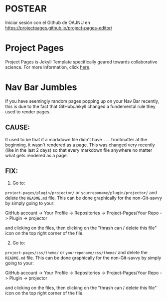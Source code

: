 # POSTEAR

Iniciar sesión con el Github de OAJNU en https://projectpages.github.io/project-pages-editor/

# Project Pages

Project Pages is Jekyll Template specifically geared towards collaborative science. For more information, click [here](https://github.com/projectpages/project-pages/wiki/).

# Nav Bar Jumbles

If you have seemingly random pages popping up on your Nav Bar recently, this is due to the fact that GitHub/Jekyll changed a fundemental rule they used to render pages. 

## CAUSE:
It used to be that if a markdown file didn't have `---` frontmatter at the beginning, it wasn't rendered as a page. This was changed very recently (like in the last 2 days) so that every markdown file anywhere no matter what gets rendered as a page.  

## FIX:

1) Go to:

`project-pages/plugin/projector/` or `yourreponame/plugin/projector/` and delete the `README.md` file. This can be done graphically for the non-Git-savvy by simply going to your:

GitHub account -> Your Profile -> Repositories -> Project-Pages/Your Repo -> Plugin -> projector 

and clicking on the files, then clicking on the "thrash can / delete this file" icon on the top right corner of the file.

2) Go to:

`project-pages/css/theme/` or `yourreponame/css/theme/` and delete the `README.md` file. This can be done graphically for the non-Git-savvy by simply going to your:

GitHub account -> Your Profile -> Repositories -> Project-Pages/Your Repo -> Plugin -> projector 

and clicking on the files, then clicking on the "thrash can / delete this file" icon on the top right corner of the file.
